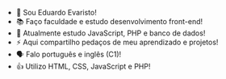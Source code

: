 - 👋 Sou Eduardo Evaristo!
- 📚 Faço faculdade e estudo desenvolvimento front-end!
- 🌱 Atualmente estudo JavaScript, PHP e banco de dados!
- ⚡ Aqui compartilho pedaços de meu aprendizado e projetos!
- 🗣️ Falo português e inglês (C1)!
- 👍 Utilizo HTML, CSS, JavaScript e PHP!

<!---
eduardo-evaristo/eduardo-evaristo is a ✨ special ✨ repository because its `README.md` (this file) appears on your GitHub profile.
You can click the Preview link to take a look at your changes.
--->
